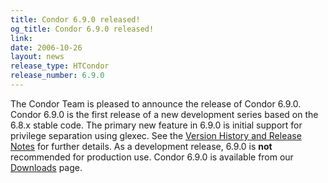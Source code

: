 ```yaml
---
title: Condor 6.9.0 released!
og_title: Condor 6.9.0 released!
link: 
date: 2006-10-26
layout: news
release_type: HTCondor
release_number: 6.9.0
---
```


The Condor Team is pleased to announce the release of Condor 6.9.0. Condor 6.9.0 is the first release of a new development series based on the 6.8.x stable code.  The primary new feature in 6.9.0 is initial support for privilege separation using glexec.  See the <a href="manual/latest-dev/9_Version_History.html"> Version History and Release Notes</a> for further details. As a development release, 6.9.0 is <b>not</b> recommended for production use.  Condor 6.9.0 is available from our <a href="downloads/">Downloads</a> page.
